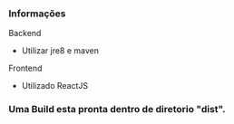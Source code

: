 ### Informações

Backend
- Utilizar jre8 e maven

Frontend
- Utilizado ReactJS


### Uma Build esta pronta dentro de diretorio "dist".

